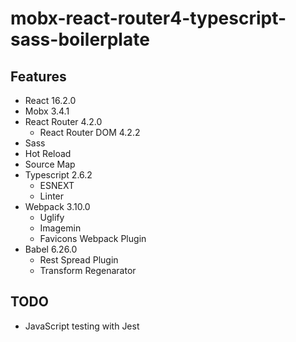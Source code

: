 # mobx-react-router4-typescript-sass-boilerplate

## Features

- React 16.2.0
- Mobx 3.4.1
- React Router 4.2.0
    - React Router DOM 4.2.2
- Sass
- Hot Reload
- Source Map
- Typescript 2.6.2
    - ESNEXT
    - Linter
- Webpack 3.10.0
    - Uglify
    - Imagemin
    - Favicons Webpack Plugin
- Babel 6.26.0
    - Rest Spread Plugin
    - Transform Regenarator

## TODO

- JavaScript testing with Jest